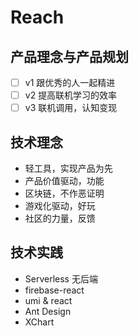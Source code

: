 # Reach

## 产品理念与产品规划

- [ ] v1 跟优秀的人一起精进
- [ ] v2 提高联机学习的效率
- [ ] v3 联机调用，认知变现

## 技术理念

- 轻工具，实现产品为先
- 产品价值驱动，功能
- 区块链，不作恶证明
- 游戏化驱动，好玩
- 社区的力量，反馈

## 技术实践

- Serverless 无后端
- firebase-react
- umi & react
- Ant Design
- XChart